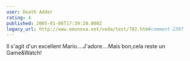 ```yaml
---
user: Death Adder
rating: 4
published: 2005-01-06T17:39:20.000Z
legacy_url: http://www.emunova.net/veda/test/782.htm#comment-2397
---
```

Il s'agit d'un excellent Mario....J'adore....Mais bon,cela reste un Game&Watch!